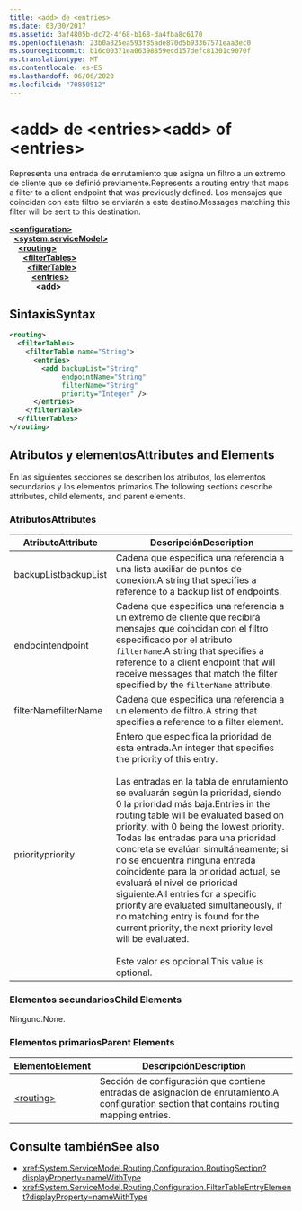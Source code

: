```yaml
---
title: <add> de <entries>
ms.date: 03/30/2017
ms.assetid: 3af4805b-dc72-4f68-b168-da4fba8c6170
ms.openlocfilehash: 23b0a825ea593f85ade870d5b93367571eaa3ec0
ms.sourcegitcommit: b16c00371ea06398859ecd157defc81301c9070f
ms.translationtype: MT
ms.contentlocale: es-ES
ms.lasthandoff: 06/06/2020
ms.locfileid: "70850512"
---
```

# <a name="add-of-entries"></a><span data-ttu-id="7e373-102">\<add> de \<entries></span><span class="sxs-lookup"><span data-stu-id="7e373-102">\<add> of \<entries></span></span>
<span data-ttu-id="7e373-103">Representa una entrada de enrutamiento que asigna un filtro a un extremo de cliente que se definió previamente.</span><span class="sxs-lookup"><span data-stu-id="7e373-103">Represents a routing entry that maps a filter to a client endpoint that was previously defined.</span></span> <span data-ttu-id="7e373-104">Los mensajes que coincidan con este filtro se enviarán a este destino.</span><span class="sxs-lookup"><span data-stu-id="7e373-104">Messages matching this filter will be sent to this destination.</span></span>  
  
[**\<configuration>**](../configuration-element.md)\
&nbsp;&nbsp;[**\<system.serviceModel>**](system-servicemodel.md)\
&nbsp;&nbsp;&nbsp;&nbsp;[**\<routing>**](routing.md)\
&nbsp;&nbsp;&nbsp;&nbsp;&nbsp;&nbsp;[**\<filterTables>**](filtertables.md)\
&nbsp;&nbsp;&nbsp;&nbsp;&nbsp;&nbsp;&nbsp;&nbsp;[**\<filterTable>**](filtertable.md)\
&nbsp;&nbsp;&nbsp;&nbsp;&nbsp;&nbsp;&nbsp;&nbsp;&nbsp;&nbsp;[**\<entries>**](entries.md)\
&nbsp;&nbsp;&nbsp;&nbsp;&nbsp;&nbsp;&nbsp;&nbsp;&nbsp;&nbsp;&nbsp;&nbsp;**\<add>**  
  
## <a name="syntax"></a><span data-ttu-id="7e373-105">Sintaxis</span><span class="sxs-lookup"><span data-stu-id="7e373-105">Syntax</span></span>  
  
```xml  
<routing>
  <filterTables>
    <filterTable name="String">
      <entries>
        <add backupList="String"
             endpointName="String"
             filterName="String"
             priority="Integer" />
      </entries>
    </filterTable>
  </filterTables>
</routing>
```  
  
## <a name="attributes-and-elements"></a><span data-ttu-id="7e373-106">Atributos y elementos</span><span class="sxs-lookup"><span data-stu-id="7e373-106">Attributes and Elements</span></span>  
 <span data-ttu-id="7e373-107">En las siguientes secciones se describen los atributos, los elementos secundarios y los elementos primarios.</span><span class="sxs-lookup"><span data-stu-id="7e373-107">The following sections describe attributes, child elements, and parent elements.</span></span>  
  
### <a name="attributes"></a><span data-ttu-id="7e373-108">Atributos</span><span class="sxs-lookup"><span data-stu-id="7e373-108">Attributes</span></span>  
  
|<span data-ttu-id="7e373-109">Atributo</span><span class="sxs-lookup"><span data-stu-id="7e373-109">Attribute</span></span>|<span data-ttu-id="7e373-110">Descripción</span><span class="sxs-lookup"><span data-stu-id="7e373-110">Description</span></span>|  
|---------------|-----------------|  
|<span data-ttu-id="7e373-111">backupList</span><span class="sxs-lookup"><span data-stu-id="7e373-111">backupList</span></span>|<span data-ttu-id="7e373-112">Cadena que especifica una referencia a una lista auxiliar de puntos de conexión.</span><span class="sxs-lookup"><span data-stu-id="7e373-112">A string that specifies a reference to a backup list of endpoints.</span></span>|  
|<span data-ttu-id="7e373-113">endpoint</span><span class="sxs-lookup"><span data-stu-id="7e373-113">endpoint</span></span>|<span data-ttu-id="7e373-114">Cadena que especifica una referencia a un extremo de cliente que recibirá mensajes que coincidan con el filtro especificado por el atributo `filterName`.</span><span class="sxs-lookup"><span data-stu-id="7e373-114">A string that specifies a reference to a client endpoint that will receive messages that match the filter specified by the `filterName` attribute.</span></span>|  
|<span data-ttu-id="7e373-115">filterName</span><span class="sxs-lookup"><span data-stu-id="7e373-115">filterName</span></span>|<span data-ttu-id="7e373-116">Cadena que especifica una referencia a un elemento de filtro.</span><span class="sxs-lookup"><span data-stu-id="7e373-116">A string that specifies a reference to a filter element.</span></span>|  
|<span data-ttu-id="7e373-117">priority</span><span class="sxs-lookup"><span data-stu-id="7e373-117">priority</span></span>|<span data-ttu-id="7e373-118">Entero que especifica la prioridad de esta entrada.</span><span class="sxs-lookup"><span data-stu-id="7e373-118">An integer that specifies the priority of this entry.</span></span><br /><br /> <span data-ttu-id="7e373-119">Las entradas en la tabla de enrutamiento se evaluarán según la prioridad, siendo 0 la prioridad más baja.</span><span class="sxs-lookup"><span data-stu-id="7e373-119">Entries in the routing table will be evaluated based on priority, with 0 being the lowest priority.</span></span> <span data-ttu-id="7e373-120">Todas las entradas para una prioridad concreta se evalúan simultáneamente; si no se encuentra ninguna entrada coincidente para la prioridad actual, se evaluará el nivel de prioridad siguiente.</span><span class="sxs-lookup"><span data-stu-id="7e373-120">All entries for a specific priority are evaluated simultaneously, if no matching entry is found for the current priority, the next priority level will be evaluated.</span></span><br /><br /> <span data-ttu-id="7e373-121">Este valor es opcional.</span><span class="sxs-lookup"><span data-stu-id="7e373-121">This value is optional.</span></span>|  
  
### <a name="child-elements"></a><span data-ttu-id="7e373-122">Elementos secundarios</span><span class="sxs-lookup"><span data-stu-id="7e373-122">Child Elements</span></span>  
 <span data-ttu-id="7e373-123">Ninguno.</span><span class="sxs-lookup"><span data-stu-id="7e373-123">None.</span></span>  
  
### <a name="parent-elements"></a><span data-ttu-id="7e373-124">Elementos primarios</span><span class="sxs-lookup"><span data-stu-id="7e373-124">Parent Elements</span></span>  
  
|<span data-ttu-id="7e373-125">Elemento</span><span class="sxs-lookup"><span data-stu-id="7e373-125">Element</span></span>|<span data-ttu-id="7e373-126">Descripción</span><span class="sxs-lookup"><span data-stu-id="7e373-126">Description</span></span>|  
|-------------|-----------------|  
|[\<routing>](routing.md)|<span data-ttu-id="7e373-127">Sección de configuración que contiene entradas de asignación de enrutamiento.</span><span class="sxs-lookup"><span data-stu-id="7e373-127">A configuration section that contains routing mapping entries.</span></span>|  
  
## <a name="see-also"></a><span data-ttu-id="7e373-128">Consulte también</span><span class="sxs-lookup"><span data-stu-id="7e373-128">See also</span></span>

- <xref:System.ServiceModel.Routing.Configuration.RoutingSection?displayProperty=nameWithType>
- <xref:System.ServiceModel.Routing.Configuration.FilterTableEntryElement?displayProperty=nameWithType>

